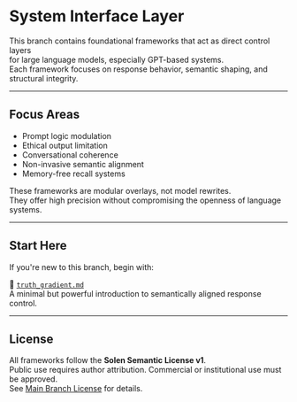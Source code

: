 # System Interface Layer

This branch contains foundational frameworks that act as direct control layers  
for large language models, especially GPT-based systems.  
Each framework focuses on response behavior, semantic shaping, and structural integrity.

---

## Focus Areas

- Prompt logic modulation  
- Ethical output limitation  
- Conversational coherence  
- Non-invasive semantic alignment  
- Memory-free recall systems

These frameworks are modular overlays, not model rewrites.  
They offer high precision without compromising the openness of language systems.

---

## Start Here

If you're new to this branch, begin with:

📄 [`truth_gradient.md`](./truth_gradient.md)  
A minimal but powerful introduction to semantically aligned response control.

---

## License

All frameworks follow the **Solen Semantic License v1**.  
Public use requires author attribution. Commercial or institutional use must be approved.  
See [Main Branch License](https://github.com/your-repo-path/LICENSE.md) for details.
